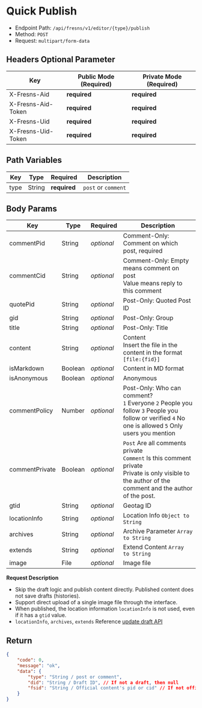 # Quick Publish

- Endpoint Path: `/api/fresns/v1/editor/{type}/publish`
- Method: `POST`
- Request: `multipart/form-data`

## Headers Optional Parameter

| Key | Public Mode (Required) | Private Mode (Required) |
| --- | --- | --- |
| X-Fresns-Aid | **required** | **required** |
| X-Fresns-Aid-Token | **required** | **required** |
| X-Fresns-Uid | **required** | **required** |
| X-Fresns-Uid-Token | **required** | **required** |

## Path Variables

| Key | Type | Required | Description |
| --- | --- | --- | --- |
| type | String | **required** | `post` or `comment` |

## Body Params

| Key | Type | Required | Description |
| --- | --- | --- | --- |
| commentPid | String | *optional* | Comment-Only: Comment on which post, required |
| commentCid | String | *optional* | Comment-Only: Empty means comment on post<br>Value means reply to this comment |
| quotePid | String | *optional* | Post-Only: Quoted Post ID |
| gid | String | *optional* | Post-Only: Group |
| title | String | *optional* | Post-Only: Title |
| content | String | *optional* | Content<br>Insert the file in the content in the format `[file:{fid}]` |
| isMarkdown | Boolean | *optional* | Content in MD format |
| isAnonymous | Boolean | *optional* | Anonymous |
| commentPolicy | Number | *optional* | Post-Only: Who can comment?<br>`1` Everyone `2` People you follow `3` People you follow or verified `4` No one is allowed `5` Only users you mention |
| commentPrivate | Boolean | *optional* | `Post` Are all comments private<br>`Comment` Is this comment private<br>Private is only visible to the author of the comment and the author of the post. |
| gtid | String | *optional* | Geotag ID |
| locationInfo | String | *optional* | Location Info `Object to String` |
| archives | String | *optional* | Archive Parameter `Array to String` |
| extends | String | *optional* | Extend Content `Array to String` |
| image | File | *optional* | Image file |

**Request Description**

- Skip the draft logic and publish content directly. Published content does not save drafts (histories).
- Support direct upload of a single image file through the interface.
- When published, the location information `locationInfo` is not used, even if it has a `gtid` value.
- `locationInfo`, `archives`, `extends` Reference [update draft API](draft-update.md)

## Return

```json
{
    "code": 0,
    "message": "ok",
    "data": {
        "type": "String / post or comment",
        "did": "String / Draft ID", // If not a draft, then null
        "fsid": "String / Official content's pid or cid" // If not official content, then null
    }
}
```
